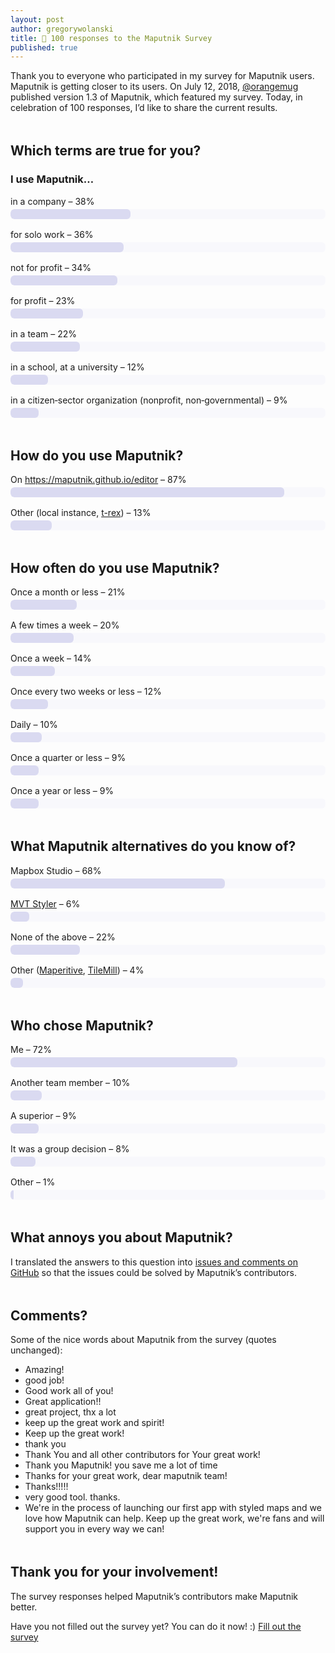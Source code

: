 ```yaml
---
layout: post
author: gregorywolanski
title: 🎉 100 responses to the Maputnik Survey 
published: true
---
```


<style type="text/css">
  .a {
    margin: 0 0 0.25rem;
  }

  .b {
    background: #f8f8fc;
    border-radius: 6px;
    margin: 0 0 1rem;
    overflow: hidden;
  }

  .c {
    background: #dadaf1;
    border-radius: 6px;
    height: 16px;
  }

  .d {
    margin: 0 0 3rem;
  }
</style>
<section class="d">
  <p>Thank you to everyone who participated in my survey for Maputnik users. Maputnik is getting closer to its users. On July 12, 2018, <a href="https://github.com/orangemug" target="_blank" rel="noopener">@orangemug</a> published version 1.3 of Maputnik, which featured my survey. Today, in celebration of 100 responses, I’d like to share the current results.</p>
</section>
<section class="d">
<h2>Which terms are true for you?</h2>
<h3>I use Maputnik…</h3>
<div class="a">in a company – 38%</div>
<div class="b">
  <div style="width:38%" class="c"></div>
</div>
<div class="a">for solo work – 36%</div>
<div class="b">
  <div style="width:36%" class="c"></div>
</div>
<div class="a">not for profit – 34%</div>
<div class="b">
  <div style="width:34%" class="c"></div>
</div>
<div class="a">for profit – 23%</div>
<div class="b">
  <div style="width:23%" class="c"></div>
</div>
<div class="a">in a team – 22%</div>
<div class="b">
  <div style="width:22%" class="c"></div>
</div>
<div class="a">in a school, at a university – 12%</div>
<div class="b">
  <div style="width:12%" class="c"></div>
</div>
<div class="a">in a citizen‑sector organization (nonprofit, non‑governmental) – 9%</div>
<div class="b">
  <div style="width:9%" class="c"></div>
</div>
</section>
<section class="d">
<h2>How do you use Maputnik?</h2>
<div class="a">On <a href="https://maputnik.github.io/editor" target="_blank" rel="noopener">https://maputnik.github.io/editor</a> – 87%</div>
<div class="b">
  <div style="width:87%" class="c"></div>
</div>
<div class="a">Other (local instance, <a href="https://t-rex.tileserver.ch" target="_blank" rel="noopener">t-rex</a>) – 13%</div>
<div class="b">
  <div style="width:13%" class="c"></div>
</div>
</section>
<section class="d">
<h2>How often do you use Maputnik?</h2>
<div class="a">Once a month or less – 21%</div>
<div class="b">
  <div style="width:21%" class="c"></div>
</div>
<div class="a">A few times a week – 20%</div>
<div class="b">
  <div style="width:20%" class="c"></div>
</div>
<div class="a">Once a week – 14%</div>
<div class="b">
  <div style="width:14%" class="c"></div>
</div>
<div class="a">Once every two weeks or less – 12%</div>
<div class="b">
  <div style="width:12%" class="c"></div>
</div>
<div class="a">Daily – 10%</div>
<div class="b">
  <div style="width:10%" class="c"></div>
</div>
<div class="a">Once a quarter or less – 9%</div>
<div class="b">
  <div style="width:9%" class="c"></div>
</div>
<div class="a">Once a year or less – 9%</div>
<div class="b">
  <div style="width:9%" class="c"></div>
</div>
</section>
<section class="d">
<h2>What Maputnik alternatives do you know of?</h2>
<div class="a">Mapbox Studio – 68%</div>
<div class="b">
  <div style="width:68%" class="c"></div>
</div>
<div class="a"><a href="https://sputnik-maps.github.io/mvt-styler/" target="_blank" rel="noopener">MVT Styler</a> – 6%</div>
<div class="b">
  <div style="width:6%" class="c"></div>
</div>
<div class="a">None of the above – 22%</div>
<div class="b">
  <div style="width:22%" class="c"></div>
</div>
<div class="a">Other (<a href="http://maperitive.net" target="_blank" rel="noopener">Maperitive</a>, <a href="http://tilemill-project.github.io/tilemill/" target="_blank" rel="noopener">TileMill</a>) – 4%</div>
<div class="b">
  <div style="width:4%" class="c"></div>
</div>
</section>
<section class="d">
<h2>Who chose Maputnik?</h2>
<div class="a">Me – 72%</div>
<div class="b">
  <div style="width:72%" class="c"></div>
</div>
<div class="a">Another team member – 10%</div>
<div class="b">
  <div style="width:10%" class="c"></div>
</div>
<div class="a">A superior – 9%</div>
<div class="b">
  <div style="width:9%" class="c"></div>
</div>
<div class="a">It was a group decision – 8%</div>
<div class="b">
  <div style="width:8%" class="c"></div>
</div>
<div class="a">Other – 1%</div>
<div class="b">
  <div style="width:1%" class="c"></div>
</div></section>
<section class="d">
<h2>What annoys you about Maputnik?</h2>
<p>I translated the answers to this question into <a href="https://github.com/maputnik/editor/issues?q=is%3Aissue+is%3Aopen+label%3A%22mentioned+in+the+1st+survey%22" target="_blank" rel="noopener">issues and comments on GitHub</a> so that the issues could be solved by Maputnik’s contributors.</p></section>
<section class="d">
<h2>Comments?</h2>
<p>Some of the nice words about Maputnik from the survey (quotes unchanged):</p>
<ul>
  <li>Amazing!</li>
  <li>good job!</li>
  <li>Good work all of you!</li>
  <li>Great application!!</li>
  <li>great project, thx a lot</li>
  <li>keep up the great work and spirit!</li>
  <li>Keep up the great work!</li>
  <li>thank you</li>
  <li>Thank You and all other contributors for Your great work!</li>
  <li>Thank you Maputnik! you save me a lot of time</li>
  <li>Thanks for your great work, dear maputnik team!</li>
  <li>Thanks!!!!!</li>
  <li>very good tool. thanks.</li>
  <li>We're in the process of launching our first app with styled maps and we love how Maputnik can help. Keep up the great work, we're fans and will support you in every way we can!</li>
</ul>
</section>
<section class="d">
  <h2>Thank you for your involvement!</h2>
  <p>The survey responses helped Maputnik’s contributors make Maputnik better.</p>
  <p>Have you not filled out the survey yet? You can do it now! :) <a href="https://gregorywolanski.typeform.com/to/cPgaSY" target="_blank" rel="noopener">Fill out the survey</a></p>
</section>